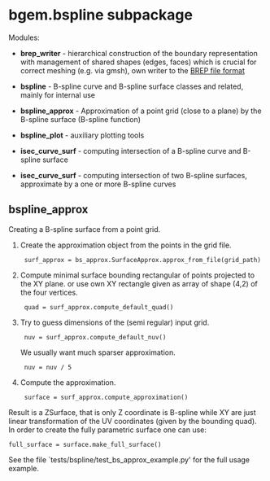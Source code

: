 # bgem.bspline subpackage

Modules:
- **brep_writer** - hierarchical construction of the boundary representation with management of shared shapes 
  (edges, faces) which is crucial for correct meshing (e.g. via gmsh), own writer to the 
  [BREP file format](https://www.opencascade.com/doc/occt-6.7.0/overview/html/occt_brep_format.html)
  
- **bspline** - B-spline curve and B-spline surface classes and related, mainly for internal use
- **bspline_approx** - Approximation of a point grid (close to a plane) by the B-spline surface (B-spline function)
- **bspline_plot** - auxiliary plotting tools
- **isec_curve_surf** - computing intersection of a B-spline curve and B-spline surface
- **isec_curve_surf** - computing intersection of two B-spline surfaces, approximate by a one or more B-spline curves  

## bspline_approx
Creating a B-spline surface from a point grid.
    
1. Create the approximation object from the points in the grid file.
   
        surf_approx = bs_approx.SurfaceApprox.approx_from_file(grid_path)

2. Compute minimal surface bounding rectangular of points projected to the XY plane.
   or use own XY rectangle given as array of shape (4,2) of the four vertices.
    
        quad = surf_approx.compute_default_quad()

3. Try to guess dimensions of the (semi regular) input grid.
        
        nuv = surf_approx.compute_default_nuv()
    We usually want much sparser approximation.
    
        nuv = nuv / 5

4. Compute the approximation.
    
        surface = surf_approx.compute_approximation()
        
Result is a ZSurface, that is only Z coordinate is B-spline while XY are just linear 
transformation of the UV coordinates (given by the bounding quad).
In order to create the fully parametric surface one can use:

    full_surface = surface.make_full_surface()
    
    
See the file `tests/bspline/test_bs_approx_example.py' for the full usage example.
 
